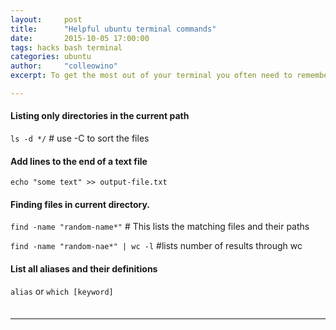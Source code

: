 ```yaml
---
layout:     post
title:      "Helpful ubuntu terminal commands"
date:       2015-10-05 17:00:00
tags: hacks bash terminal 
categories: ubuntu
author:     "colleowino"
excerpt: To get the most out of your terminal you often need to remember commands. Like how to display all directories. How to find files etc. 

---
```


#### Listing only directories in the current path
` ls -d */ `  # use -C to sort the files

#### Add lines to the end of a text file
` echo "some text" >> output-file.txt `

#### Finding files in current directory. 
` find -name "random-name*" ` # This lists the matching files and their paths 

` find -name "random-nae*" | wc -l ` #lists number of results through wc

#### List all aliases and their definitions
` alias ` or <code>which [keyword]<code>

-----

